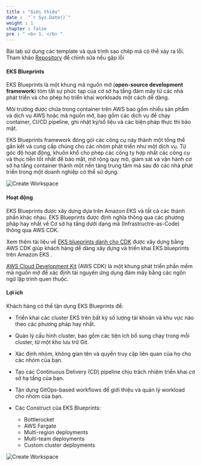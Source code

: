 ```yaml
---
title : "Giới thiệu"
date :  "`r Sys.Date()`" 
weight : 1 
chapter : false
pre : " <b> 1. </b> "
---
```


Bài lab sử dụng các template và quá trình sao chép mã có thể xảy ra lỗi. Tham khảo [Repository](https://github.com/First-Cloud-Journey/my-eks-blueprints) để chỉnh sửa nếu gặp lỗi

#### EKS Blueprints

EKS Blueprints là một khung mã nguồn mở (**open-source development framework**) tóm tắt sự phức tạp của cơ sở hạ tầng đám mây từ các nhà phát triển và cho phép họ triển khai workloads một cách dễ dàng.

Môi trường được chứa trong container trên AWS bao gồm nhiều sản phẩm và dịch vụ AWS hoặc mã nguồn mở, bao gồm các dịch vụ để chạy container, CI/CD pipeline, ghi nhật ký/số liệu và các biện pháp thực thi bảo mật.

EKS Blueprints framework đóng gói các công cụ này thành một tổng thể gắn kết và cung cấp chúng cho các nhóm phát triển như một dịch vụ. Từ góc độ hoạt động, khuôn khổ cho phép các công ty hợp nhất các công cụ và thực tiễn tốt nhất để bảo mật, mở rộng quy mô, giám sát và vận hành cơ sở hạ tầng container thành một nền tảng trung tâm mà sau đó các nhà phát triển trong một doanh nghiệp có thể sử dụng.

![Create Workspace](/images/1-introduce/0001-introduce.png?featherlight=false&width=60pc)

#### Hoạt động

EKS Blueprints được xây dựng dựa trên Amazon EKS và tất cả các thành phần khác nhau. EKS Blueprints được định nghĩa thông qua các phương pháp hay nhất về Cơ sở hạ tầng dưới dạng mã (Infrastructre-as-Code) thông qua AWS CDK.

Xem thêm tài liệu về [EKS blueprints dành cho CDK](https://github.com/aws-quickstart/cdk-eks-blueprints) được xây dựng bằng AWS CDK giúp khách hàng dễ dàng xây dựng và triển khai EKS blueprints trên Amazon EKS .

[AWS Cloud Development Kit](https://aws.amazon.com/vi/cdk/) (AWS CDK) là một khung phát triển phần mềm mã nguồn mở để xác định tài nguyên ứng dụng đám mây bằng các ngôn ngữ lập trình quen thuộc.

#### Lợi ích

Khách hàng có thể tận dụng EKS Blueprints để:

*   Triển khai các cluster EKS trên bất kỳ số lượng tài khoản và khu vực nào theo các phương pháp hay nhất.
    
*   Quản lý cấu hình cluster, bao gồm các tiện ích bổ sung chạy trong mỗi cluster, từ một kho lưu trữ Git.
    
*   Xác định nhóm, không gian tên và quyền truy cập liên quan của họ cho các nhóm của bạn.
    
*   Tạo các Continuous Delivery (CD) pipeline chịu trách nhiệm triển khai cơ sở hạ tầng của bạn.
    
*   Tận dụng GitOps-based workflows để giới thiệu và quản lý workload cho nhóm của bạn.
    
*   Các Construct của EKS Blueprints:
    
    *   Bottlerocket
    *   AWS Fargate
    *   Multi-region deployments
    *   Multi-team deployments
    *   Custom cluster deployments

![Create Workspace](/images/1-introduce/0003-introduce.png?featherlight=false&width=60pc)